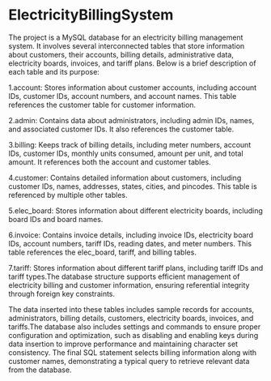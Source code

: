 # ElectricityBillingSystem

The project is a MySQL database for an electricity billing management system. It involves several interconnected tables that store information about customers, their accounts, billing details, administrative data, electricity boards, invoices, and tariff plans. Below is a brief description of each table and its purpose:

1.account: Stores information about customer accounts, including account IDs, customer IDs, account numbers, and account names. This table references the customer table for customer information.

2.admin: Contains data about administrators, including admin IDs, names, and associated customer IDs. It also references the customer table.

3.billing: Keeps track of billing details, including meter numbers, account IDs, customer IDs, monthly units consumed, amount per unit, and total amount. It references both the account and customer tables.

4.customer: Contains detailed information about customers, including customer IDs, names, addresses, states, cities, and pincodes. This table is referenced by multiple other tables.

5.elec_board: Stores information about different electricity boards, including board IDs and board names.

6.invoice: Contains invoice details, including invoice IDs, electricity board IDs, account numbers, tariff IDs, reading dates, and meter numbers. This table references the elec_board, tariff, and billing tables.

7.tariff: Stores information about different tariff plans, including tariff IDs and tariff types.The database structure supports efficient management of electricity billing and customer information, ensuring referential integrity through foreign key constraints. 

The data inserted into these tables includes sample records for accounts, administrators, billing details, customers, electricity boards, invoices, and tariffs.The database also includes settings and commands to ensure proper configuration and optimization, such as disabling and enabling keys during data insertion to improve performance and maintaining character set consistency. The final SQL statement selects billing information along with customer names, demonstrating a typical query to retrieve relevant data from the database.


